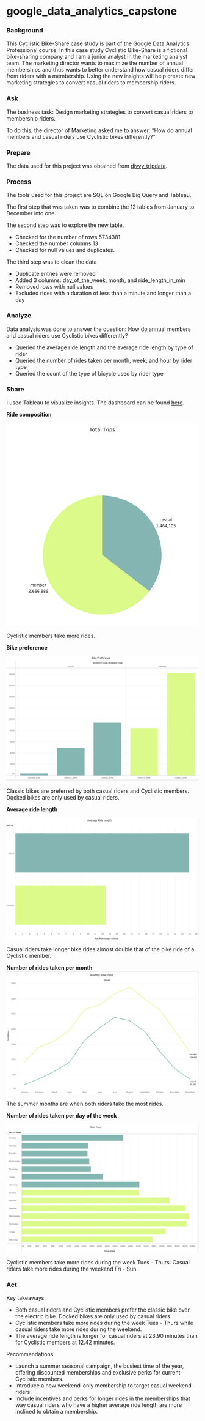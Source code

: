 # google_data_analytics_capstone

### Background
This Cyclistic Bike-Share case study is part of the Google Data Analytics Professional course. In this case study Cyclistic Bike-Share is a fictional bike-sharing company and I am a junior analyst in the marketing analyst team. The marketing director wants to maximize the number of annual memberships and thus wants to better understand how casual riders differ from riders with a membership. Using the new insights will help create new marketing strategies to convert casual riders to membership riders. 

### Ask
The business task: Design marketing strategies to convert casual riders to membership riders. 

To do this, the director of Marketing asked me to answer: “How do annual members and casual riders use Cyclistic bikes differently?”

### Prepare
The data used for this project was obtained from [divvy_tripdata](https://divvy-tripdata.s3.amazonaws.com/index.html).

### Process
The tools used for this project are SQL on Google Big Query and Tableau.

The first step that was taken was to combine the 12 tables from January to December into one. 

The second step was to explore the new table. 
  - Checked for the number of rows 5734381
  - Checked the number columns 13
  - Checked for null values and duplicates.

The third step was to clean the data
  - Duplicate entries were removed
  - Added 3 columns: day_of_the_week, month, and ride_length_in_min
  - Removed rows with null values
  - Excluded rides with a duration of less than a minute and longer than a day

### Analyze
Data analysis was done to answer the question: How do annual members and casual riders use Cyclistic bikes differently?

  - Queried the average ride length and the average ride length by type of rider
  - Queried the number of rides taken per month, week, and hour by rider type
  - Queried the count of the type of bicycle used by rider type

### Share
I used Tableau to visualize insights. The dashboard can be found [here](https://public.tableau.com/views/google_analytics_captstone_viz/Cyclistic_Viz?:language=en-US&:sid=&:redirect=auth&:display_count=n&:origin=viz_share_link).

**Ride composition**

![Ride Composition](images/total_trips.png)

Cyclistic members take more rides.

**Bike preference**

![Bike preference](images/bike_preference.png)

Classic bikes are preferred by both casual riders and Cyclistic members. 
Docked bikes are only used by casual riders. 

**Average ride length**

![Average ride length](images/avg_ride_length.png)

Casual riders take longer bike rides almost double that of the bike ride of a Cyclistic member. 

**Number of rides taken per month**
![Number of rides per month](images/monthly__trend.png)

The summer months are when both riders take the most rides. 

**Number of rides taken per day of the week**

![Number of riders per day of the week](images/week_trend.png)

Cyclistic members take more rides during the week Tues - Thurs.
Casual riders take more rides during the weekend Fri - Sun.


### Act
Key takeaways
  - Both casual riders and Cyclistic members prefer the classic bike over the electric bike. Docked bikes are only used by casual riders. 
  - Cyclistic members take more rides during the week Tues - Thurs while casual riders take more rides during the weekend. 
  - The average ride length is longer for casual riders at 23.90 minutes than for Cyclistic members at 12.42 minutes.

Recommendations
  - Launch a summer seasonal campaign, the busiest time of the year, offering discounted memberships and exclusive perks for current Cyclistic members.
  - Introduce a new weekend-only membership to target casual weekend riders. 
  - Include incentives and perks for longer rides in the memberships that way casual riders who have a higher average ride length are more inclined to obtain a membership. 


